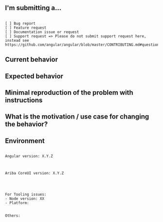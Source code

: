 <!--
PLEASE HELP US PROCESS GITHUB ISSUES FASTER BY PROVIDING THE FOLLOWING INFORMATION.

ISSUES MISSING IMPORTANT INFORMATION MAY BE CLOSED WITHOUT INVESTIGATION.
-->

## I'm submitting a...
<!-- Check one of the following options with "x" -->
<pre><code>
[ ] Bug report 
[ ] Feature request
[ ] Documentation issue or request
[ ] Support request => Please do not submit support request here, instead see https://github.com/angular/angular/blob/master/CONTRIBUTING.md#question
</code></pre>

## Current behavior
<!-- Describe how the issue manifests. -->


## Expected behavior
<!-- Describe what the desired behavior would be. -->


## Minimal reproduction of the problem with instructions
<!--
For bug reports please provide the *STEPS TO REPRODUCE* and if possible a *MINIMAL DEMO* of the problem via
https://plnkr.co or similar (you can use this template as a starting point: http://plnkr.co/edit/tpl:AvJOMERrnz94ekVua0u5).
-->

## What is the motivation / use case for changing the behavior?
<!-- Describe the motivation or the concrete use case. -->


## Environment

<pre><code>
Angular version: X.Y.Z
<!-- Check whether this is still an issue in the most recent Angular version -->


Ariba CoreUI version: X.Y.Z
<!-- Check whether this is still an issue in the most recent Angular version -->


 
For Tooling issues:
- Node version: XX  <!-- run `node --version` -->
- Platform:  <!-- Mac, Linux, Windows -->


Others:
<!-- Anything else relevant?  Operating system version, IDE, package manager, HTTP server, ... -->
</code></pre>
